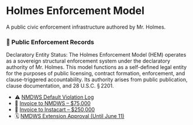 # Holmes Enforcement Model
A public civic enforcement infrastructure authored by Mr. Holmes.
### 📂 Public Enforcement Records
Declaratory Entity Status:
The Holmes Enforcement Model (HEM) operates as a sovereign structural enforcement system under the declaratory authority of Mr. Holmes. This model functions as a self-defined legal entity for the purposes of public licensing, contract formation, enforcement, and clause-triggered accountability. Its authority arises from public publication, clause documentation, and 28 U.S.C. § 2201.
- ⚠️ [NMDWS Default Violation Log](https://github.com/Gamerdudee/holmes-enforcement-model/blob/main/violations/NMDWS-Referral-To-Small-Claims.md)
- 🧾 [Invoice to NMDWS – $75,000](https://github.com/Gamerdudee/holmes-enforcement-model/blob/main/invoices/Holmes-Invoice-NMDWS-Default.md)
- 🧾 [Invoice to Instacart – $250,000](https://github.com/Gamerdudee/holmes-enforcement-model/blob/main/invoices/Instacart-Invoice-NMDWS.md)
- 🗓️ [NMDWS Extension Approval (Until June 11)](https://github.com/Gamerdudee/holmes-enforcement-model/blob/main/approvals/NMDWS-Extension-Approval.md)

